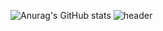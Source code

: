 ![Anurag's GitHub stats](https://github-readme-stats.vercel.app/api?username=GreenScreen410&show_icons=true&theme=default)
![header](https://capsule-render.vercel.app/api?text=capsule_render&animation=fadeIn)

